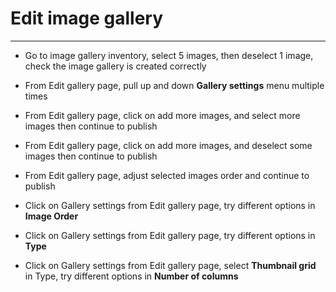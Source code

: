 # Edit image gallery

---
* Go to image gallery inventory, select 5 images, then deselect 1 image, check the image gallery is created correctly

* From Edit gallery page, pull up and down **Gallery settings** menu multiple times

* From Edit gallery page, click on add more images, and select more images then continue to publish

* From Edit gallery page, click on add more images, and deselect some images then continue to publish

* From Edit gallery page, adjust selected images order and continue to publish

* Click on Gallery settings from Edit gallery page, try different options in **Image Order**

* Click on Gallery settings from Edit gallery page, try different options in **Type**

* Click on Gallery settings from Edit gallery page, select **Thumbnail grid** in Type, try different options in **Number of columns**



